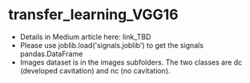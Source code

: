 # transfer_learning_VGG16

* Details in Medium article here: link_TBD
* Please use joblib.load('signals.joblib') to get the signals pandas.DataFrame 
* Images dataset is in the images subfolders.  The two classes are dc (developed cavitation) and nc (no cavitation).
